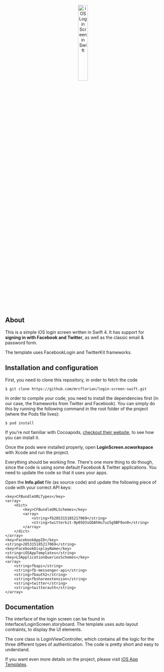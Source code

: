 <p align="center">
	<a href="http://iosapptemplates.com/templates/login-screen-in-swift-3-freebie/"><img src="http://iosapptemplates.com/wp-content/uploads/2017/01/ios-login-screen-template-swift-3.png" width="25%" alt = "iOS Login Screen in Swift"/></a>
</p>

## About

This is a simple iOS login screen written in Swift 4. It has support for <b>signing in with
Facebook and Twitter</b>, as well as the classic email & password form.

The template uses FacebookLogin and TwitterKit frameworks.

## Installation and configuration

First, you need to clone this repository, in order to fetch the code

```
$ git clone https://github.com/mrcflorian/login-screen-swift.git
```

In order to compile your code, you need to install the dependencies first (in our case, the
frameworks from Twitter and Facebook). You can simply do this by running the following command
in the root folder of the project (where the Pods file lives):

```
$ pod install
```

If you're not familiar with Cocoapods, <a href="https://guides.cocoapods.org/using/getting-started.html">checkout their website</a>, to see how you can install it.


Once the pods were installed properly, open <b>LoginScreen.xcworkspace</b> with Xcode and run the project.

Everything should be working fine. There's one more thing to do though, since the code is using
some default Facebook & Twitter applications. You need to update the code so that it uses your apps.

Open the <b>Info.plist</b> file (as source code) and update the following piece of code with your correct
API keys:

```
<key>CFBundleURLTypes</key>
<array>
    <dict>
        <key>CFBundleURLSchemes</key>
        <array>
            <string>fb285315185217069</string>
            <string>twitterkit-9p0SO3sGDAhHu7uz5g9BF9on0</string>
        </array>
    </dict>
</array>
<key>FacebookAppID</key>
<string>285315185217069</string>
<key>FacebookDisplayName</key>
<string>iOSAppTemplates</string>
<key>LSApplicationQueriesSchemes</key>
<array>
	<string>fbapi</string>
	<string>fb-messenger-api</string>
	<string>fbauth2</string>
	<string>fbshareextension</string>
    <string>twitter</string>
    <string>twitterauth</string>
</array>

```

## Documentation

The interface of the login screen can be found in Interface/LoginScreen.storyboard. The template uses auto layout contraints, to display the UI elements.

The core class is LoginViewController, which contains all the logic for the three different types of authentication. The code is pretty short and easy to understand.

If you want even more details on the project, please visit <a href="http://iosapptemplates.com/templates/login-screen-in-swift-3-freebie/">iOS App Templates</a>.
